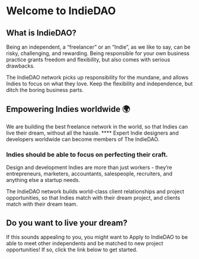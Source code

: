 # Welcome to IndieDAO

## What is IndieDAO?

Being an independent, a “freelancer” or an “Indie”, as we like to say, can be risky, challenging, and rewarding. Being responsible for your own business practice grants freedom and flexibility, but also comes with serious drawbacks.

The IndieDAO network picks up responsibility for the mundane, and allows Indies to focus on what they love. Keep the flexibility and independence, but ditch the boring business parts.

## Empowering Indies worldwide 🌍

We are building the best freelance network in the world, so that Indies can live their dream, without all the hassle. **** Expert Indie designers and developers worldwide can become members of The IndieDAO.&#x20;

### **Indies should be able to focus on perfecting their craft.**

Design and development Indies are more than just workers - they’re entrepreneurs, marketers, accountants, salespeople, recruiters, and anything else a startup needs.

The IndieDAO network builds world-class client relationships and project opportunities, so that Indies match with their dream project, and clients match with their dream team.

## **Do you want to live your dream?**

If this sounds appealing to you, you might want to Apply to IndieDAO to be able to meet other independents and be matched to new project opportunities! If so, click the link below to get started.
